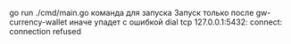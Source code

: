 go run ./cmd/main.go команда для запуска 
Запуск только после gw-currency-wallet иначе упадет с ошибкой dial tcp 127.0.0.1:5432: connect: connection refused